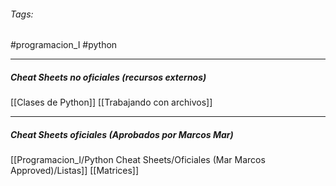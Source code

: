 ###### Tags:
#programacion_I
#python

---
##### Cheat Sheets no oficiales (recursos externos)
[[Clases de Python]]
[[Trabajando con archivos]]

---

##### Cheat Sheets oficiales (Aprobados por Marcos Mar)
[[Programacion_I/Python Cheat Sheets/Oficiales (Mar Marcos Approved)/Listas]]
[[Matrices]]